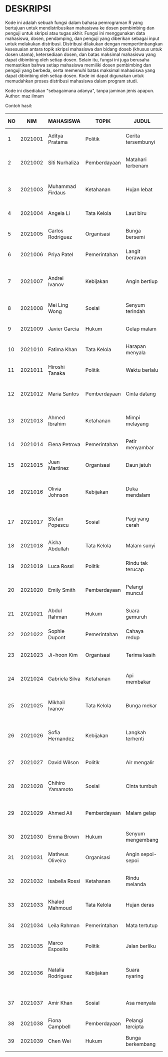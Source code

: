 # DESKRIPSI

Kode ini adalah sebuah fungsi dalam bahasa pemrograman R yang bertujuan untuk mendistribusikan 
mahasiswa ke dosen pembimbing dan penguji untuk skripsi atau tugas akhir. Fungsi ini menggunakan 
data mahasiswa, dosen, pendamping, dan penguji yang diberikan sebagai input untuk melakukan 
distribusi. Distribusi dilakukan dengan mempertimbangkan kesesuaian antara topik skripsi mahasiswa
dan bidang doseb (khusus untuk dosen utama), ketersediaan dosen, dan batas maksimal mahasiswa yang 
dapat dibimbing oleh setiap dosen. Selain itu, fungsi ini juga berusaha memastikan bahwa setiap 
mahasiswa memiliki dosen pembimbing dan penguji yang berbeda, serta memenuhi batas maksimal 
mahasiswa yang dapat dibimbing oleh setiap dosen. Kode ini dapat digunakan untuk memudahkan 
proses distribusi mahasiswa dalam program studi.

Kode ini disediakan "sebagaimana adanya", tanpa jaminan jenis apapun.
Author: maz ilmam

Contoh hasil:

| NO  | NIM     | MAHASISWA         | TOPIK        | JUDUL              | DOSEN UTAMA            | BIDANG       | DOSEN PENDAMPING        | DOSEN PENGUJI           |
| --- | ------- | ----------------- | ------------ | ------------------ | ---------------------- | ------------ | ----------------------- | ----------------------- |
| 1   | 2021001 | Aditya Pratama    | Politik      | Cerita tersembunyi | Hapipi Jayadi, MAP     | Politik      | Elita Anggriani, M.Si    | Rohani Inta Dewi, MA    |
| 2   | 2021002 | Siti Nurhaliza    | Pemberdayaan | Matahari terbenam  | Rohani Inta Dewi, MA   | Pemberdayaan | H. Lalu Hidir, MH        | Lalu Moh. Nazar Fajri, MAP |
| 3   | 2021003 | Muhammad Firdaus  | Ketahanan    | Hujan lebat        | M. Adib Zata Ilmam, M.Sc.| Ketahanan  | Alwafi Ridho S, M.I.Pol  | Natila Rizka Safitri, M.Si |
| 4   | 2021004 | Angela Li         | Tata Kelola  | Laut biru          | Abdul Mukmin RY, M.Si  | Tata Kelola  | Reni Anggriani, MH       | Mufidah, M.Si           |
| 5   | 2021005 | Carlos Rodriguez  | Organisasi   | Bunga bersemi      | M. Nasuhi, MAP         | Organisasi   | Rohani Inta Dewi, MA     | Alwafi Ridho S, M.I.Pol |
| 6   | 2021006 | Priya Patel       | Pemerintahan | Langit berawan     | Pahrizal Iqrom, MAP    | Pemerintahan | Hamdi, MAP               | Elita Anggriani, M.Si   |
| 7   | 2021007 | Andrei Ivanov     | Kebijakan    | Angin bertiup      | Lalu Moh. Nazar Fajri, MAP | Kebijakan | M. Adib Zata Ilmam, M.Sc. | Mikyarul Ilmi, M.Si   |
| 8   | 2021008 | Mei Ling Wong     | Sosial       | Senyum terindah    | Mufidah, M.Si          | Sosial       | Hapipi Jayadi, MAP       | Alwafi Ridho S, M.I.Pol |
| 9   | 2021009 | Javier Garcia     | Hukum        | Gelap malam        | H. Lalu Hidir, MH      | Hukum        | Mufidah, M.Si            | M. Nasuhi, MAP          |
| 10  | 2021010 | Fatima Khan       | Tata Kelola  | Harapan menyala    | Abdul Mukmin RY, M.Si  | Tata Kelola  | Mikyarul Ilmi, M.Si      | Hamdi, MAP              |
| 11  | 2021011 | Hiroshi Tanaka    | Politik      | Waktu berlalu      | Hapipi Jayadi, MAP     | Politik      | Pahrizal Iqrom, MAP      | Elita Anggriani, M.Si   |
| 12  | 2021012 | Maria Santos      | Pemberdayaan | Cinta datang       | Rohani Inta Dewi, MA   | Pemberdayaan | Mufidah, M.Si            | Natila Rizka Safitri, M.Si |
| 13  | 2021013 | Ahmed Ibrahim     | Ketahanan    | Mimpi melayang     | M. Adib Zata Ilmam, M.Sc.| Ketahanan  | Reni Anggriani, MH       | Mufidah, M.Si           |
| 14  | 2021014 | Elena Petrova     | Pemerintahan | Petir menyambar    | Pahrizal Iqrom, MAP    | Pemerintahan | Hapipi Jayadi, MAP       | M. Nasuhi, MAP          |
| 15  | 2021015 | Juan Martinez     | Organisasi   | Daun jatuh         | M. Nasuhi, MAP         | Organisasi   | Mikyarul Ilmi, M.Si      | Hazazi Ridho S, M.I.Pol |
| 16  | 2021016 | Olivia Johnson    | Kebijakan    | Duka mendalam      | Lalu Moh. Nazar Fajri, MAP | Kebijakan | Muh. Sahli, MAP          | Mikyarul Ilmi, M.Si   |
| 17  | 2021017 | Stefan Popescu    | Sosial       | Pagi yang cerah    | Natila Rizka Safitri, M.Si | Sosial     | Hazazi Ridho S, M.I.Pol  | M. Adib Zata Ilmam, M.Sc. |
| 18  | 2021018 | Aisha Abdullah    | Tata Kelola  | Malam sunyi        | Abdul Mukmin RY, M.Si  | Tata Kelola  | Alwafi Ridho S, M.I.Pol  | Pahrizal Iqrom, MAP     |
| 19  | 2021019 | Luca Rossi        | Politik      | Rindu tak terucap  | Hapipi Jayadi, MAP     | Politik      | Natila Rizka Safitri, M.Si | Hazazi Ridho S, M.I.Pol |
| 20  | 2021020 | Emily Smith       | Pemberdayaan | Pelangi muncul     | Rohani Inta Dewi, MA   | Pemberdayaan | Lalu Moh. Nazar Fajri, MAP | Hamdi, MAP            |
| 21  | 2021021 | Abdul Rahman      | Hukum        | Suara gemuruh      | H. Lalu Hidir, MH      | Hukum        | Rohani Inta Dewi, MA     | M. Nasuhi, MAP          |
| 22  | 2021022 | Sophie Dupont     | Pemerintahan | Cahaya redup       | Pahrizal Iqrom, MAP    | Pemerintahan | Natila Rizka Safitri, M.Si | Reni Anggriani, MH    |
| 23  | 2021023 | Ji-hoon Kim       | Organisasi   | Terima kasih       | M. Nasuhi, MAP         | Organisasi   | Abdul Mukmin RY, M.Si    | H. Lalu Hidir, MH       |
| 24  | 2021024 | Gabriela Silva    | Ketahanan    | Api membakar       | M. Adib Zata Ilmam, M.Sc.| Ketahanan  | Pahrizal Iqrom, MAP      | Rohani Inta Dewi, MA    |
| 25  | 2021025 | Mikhail Ivanov    | Tata Kelola  | Bunga mekar        | Abdul Mukmin RY, M.Si  | Tata Kelola  | Hamdi, MAP               | M. Adib Zata Ilmam, M.Sc. |
| 26  | 2021026 | Sofia Hernandez   | Kebijakan    | Langkah terhenti   | Lalu Moh. Nazar Fajri, MAP | Kebijakan | Muh. Sahli, MAP          | M. Nasuhi, MAP          |
| 27  | 2021027 | David Wilson      | Politik      | Air mengalir       | Hapipi Jayadi, MAP     | Politik      | Elita Anggriani, M.Si    | Abdul Mukmin RY, M.Si   |
| 28  | 2021028 | Chihiro Yamamoto  | Sosial       | Cinta tumbuh       | Natila Rizka Safitri, M.Si | Sosial     | H. Lalu Hidir, MH        | Hamdi, MAP              |
| 29  | 2021029 | Ahmed Ali         | Pemberdayaan | Malam gelap        | Rohani Inta Dewi, MA   | Pemberdayaan | Hazazi Ridho S, M.I.Pol  | Hapipi Jayadi, MAP      |
| 30  | 2021030 | Emma Brown        | Hukum        | Senyum mengembang  | H. Lalu Hidir, MH      | Hukum        | Abdul Mukmin RY, M.Si    | Lalu Moh. Nazar Fajri, MAP |
| 31  | 2021031 | Matheus Oliveira  | Organisasi   | Angin sepoi-sepoi  | M. Nasuhi, MAP         | Organisasi   | Hamdi, MAP               | Abdul Mukmin RY, M.Si   |
| 32  | 2021032 | Isabella Rossi    | Ketahanan    | Rindu melanda      | M. Adib Zata Ilmam, M.Sc.| Ketahanan  | Lalu Moh. Nazar Fajri, MAP | Pahrizal Iqrom, MAP    |
| 33  | 2021033 | Khaled Mahmoud    | Tata Kelola  | Hujan deras        | Hamdi, MAP             | Politik      | Lalu Moh. Nazar Fajri, MAP | Muh. Sahli, MAP        |
| 34  | 2021034 | Leila Rahman      | Pemerintahan | Mata tertutup      | Pahrizal Iqrom, MAP    | Pemerintahan | M. Adib Zata Ilmam, M.Sc. | Hapipi Jayadi, MAP      |
| 35  | 2021035 | Marco Esposito    | Politik      | Jalan berliku      | Hamdi, MAP             | Politik      | M. Nasuhi, MAP           | Lalu Moh. Nazar Fajri, MAP |
| 36  | 2021036 | Natalia Rodriguez | Kebijakan    | Suara nyaring      | Lalu Moh. Nazar Fajri, MAP | Kebijakan | M. Nasuhi, MAP           | Reni Anggriani, MH      |
| 37  | 2021037 | Amir Khan         | Sosial       | Asa menyala        | Natila Rizka Safitri, M.Si | Sosial     | M. Nasuhi, MAP           | Lalu Moh. Nazar Fajri, MAP |
| 38  | 2021038 | Fiona Campbell    | Pemberdayaan | Pelangi tercipta   | Hamdi, MAP             | Politik      | M. Nasuhi, MAP           | H. Lalu Hidir, MH       |
| 39  | 2021039 | Chen Wei          | Hukum        | Bunga berkembang   | H. Lalu Hidir, MH      | Hukum        | Lalu Moh. Nazar Fajri, MAP | Muh. Sahli, MAP        |
